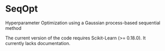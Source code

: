 # SeqOpt
Hyperparameter Optimization using a Gaussian process-based sequential method

The current version of the code requires Scikit-Learn (>= 0.18.0). It currently lacks documentation.
